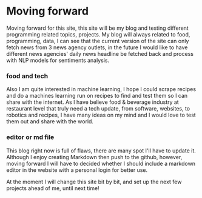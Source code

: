 # Moving forward

Moving forward for this site, this site will be my blog and testing different programming related topics, projects. My blog will always related to food, programming, data, I can see that the current version of the site can only fetch news from 3 news agency outlets, in the future I would like to have different news agencies' daily news headline be fetched back and process with NLP models for sentiments analysis.

### food and tech

Also I am quite interested in machine learning, I hope I could scrape recipes and do a machines learning run on recipes to find and test them so I can share with the internet. As I have believe food & beverage industry at restaurant level that truly need a tech update, from software, websites, to robotics and recipes, I have many ideas on my mind and I would love to test them out and share with the world.

### editor or md file

This blog right now is full of flaws, there are many spot I'll have to update it. Although I enjoy creating Markdown then push to the github, however, moving forward I will have to decided whether I should include a markdown editor in the website with a personal login for better use.

At the moment I will change this site bit by bit, and set up the next few projects ahead of me, until next time!
